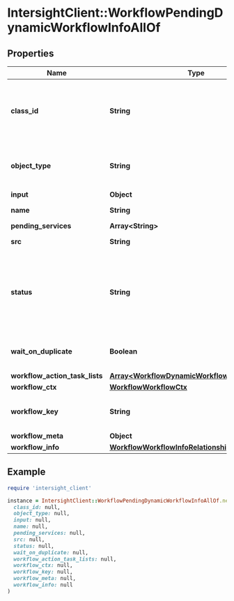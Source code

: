 # IntersightClient::WorkflowPendingDynamicWorkflowInfoAllOf

## Properties

| Name | Type | Description | Notes |
| ---- | ---- | ----------- | ----- |
| **class_id** | **String** | The fully-qualified name of the instantiated, concrete type. This property is used as a discriminator to identify the type of the payload when marshaling and unmarshaling data. | [default to &#39;workflow.PendingDynamicWorkflowInfo&#39;] |
| **object_type** | **String** | The fully-qualified name of the instantiated, concrete type. The value should be the same as the &#39;ClassId&#39; property. | [default to &#39;workflow.PendingDynamicWorkflowInfo&#39;] |
| **input** | **Object** | The inputs of the workflow. | [optional] |
| **name** | **String** | A name for the pending dynamic workflow. | [optional] |
| **pending_services** | **Array&lt;String&gt;** |  | [optional] |
| **src** | **String** | The src is workflow owner service. | [optional] |
| **status** | **String** | The current status of the PendingDynamicWorkflowInfo. * &#x60;GatheringTasks&#x60; - Dynamic workflow is gathering tasks before workflow can start execution. * &#x60;Waiting&#x60; - Dynamic workflow is in waiting state and not yet started execution. | [optional][default to &#39;GatheringTasks&#39;] |
| **wait_on_duplicate** | **Boolean** | When set to true workflow engine will wait for a duplicate to finish before starting a new one. | [optional] |
| **workflow_action_task_lists** | [**Array&lt;WorkflowDynamicWorkflowActionTaskList&gt;**](WorkflowDynamicWorkflowActionTaskList.md) |  | [optional] |
| **workflow_ctx** | [**WorkflowWorkflowCtx**](WorkflowWorkflowCtx.md) |  | [optional] |
| **workflow_key** | **String** | This key contains workflow, initiator and target name. Workflow engine uses the key to do workflow dedup. | [optional] |
| **workflow_meta** | **Object** | The metadata of the workflow. | [optional] |
| **workflow_info** | [**WorkflowWorkflowInfoRelationship**](WorkflowWorkflowInfoRelationship.md) |  | [optional] |

## Example

```ruby
require 'intersight_client'

instance = IntersightClient::WorkflowPendingDynamicWorkflowInfoAllOf.new(
  class_id: null,
  object_type: null,
  input: null,
  name: null,
  pending_services: null,
  src: null,
  status: null,
  wait_on_duplicate: null,
  workflow_action_task_lists: null,
  workflow_ctx: null,
  workflow_key: null,
  workflow_meta: null,
  workflow_info: null
)
```

